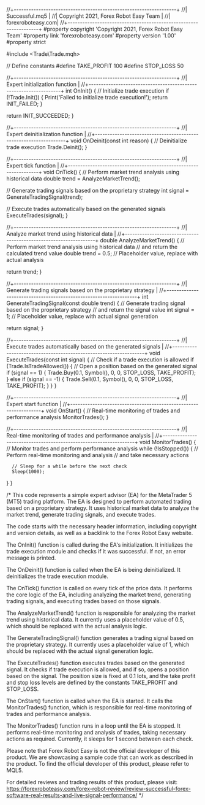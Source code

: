 //+------------------------------------------------------------------+
//|                                                  Successful.mq5 |
//|                      Copyright 2021, Forex Robot Easy Team       |
//|                                                forexroboteasy.com|
//+------------------------------------------------------------------+
#property copyright 'Copyright 2021, Forex Robot Easy Team'
#property link      'forexroboteasy.com'
#property version   '1.00'
#property strict

#include <Trade\Trade.mqh>

// Define constants
#define TAKE_PROFIT 100
#define STOP_LOSS   50

//+------------------------------------------------------------------+
//| Expert initialization function                                   |
//+------------------------------------------------------------------+
int OnInit()
{
   // Initialize trade execution
   if (!Trade.Init())
   {
      Print('Failed to initialize trade execution!');
      return INIT_FAILED;
   }

   return INIT_SUCCEEDED;
}

//+------------------------------------------------------------------+
//| Expert deinitialization function                                 |
//+------------------------------------------------------------------+
void OnDeinit(const int reason)
{
   // Deinitialize trade execution
   Trade.Deinit();
}

//+------------------------------------------------------------------+
//| Expert tick function                                             |
//+------------------------------------------------------------------+
void OnTick()
{
   // Perform market trend analysis using historical data
   double trend = AnalyzeMarketTrend();

   // Generate trading signals based on the proprietary strategy
   int signal = GenerateTradingSignal(trend);

   // Execute trades automatically based on the generated signals
   ExecuteTrades(signal);
}

//+------------------------------------------------------------------+
//| Analyze market trend using historical data                        |
//+------------------------------------------------------------------+
double AnalyzeMarketTrend()
{
   // Perform market trend analysis using historical data
   // and return the calculated trend value
   double trend = 0.5; // Placeholder value, replace with actual analysis

   return trend;
}

//+------------------------------------------------------------------+
//| Generate trading signals based on the proprietary strategy        |
//+------------------------------------------------------------------+
int GenerateTradingSignal(const double trend)
{
   // Generate trading signal based on the proprietary strategy
   // and return the signal value
   int signal = 1; // Placeholder value, replace with actual signal generation

   return signal;
}

//+------------------------------------------------------------------+
//| Execute trades automatically based on the generated signals      |
//+------------------------------------------------------------------+
void ExecuteTrades(const int signal)
{
   // Check if a trade execution is allowed
   if (Trade.IsTradeAllowed())
   {
      // Open a position based on the generated signal
      if (signal == 1)
      {
         Trade.Buy(0.1, Symbol(), 0, 0, STOP_LOSS, TAKE_PROFIT);
      }
      else if (signal == -1)
      {
         Trade.Sell(0.1, Symbol(), 0, 0, STOP_LOSS, TAKE_PROFIT);
      }
   }
}

//+------------------------------------------------------------------+
//| Expert start function                                            |
//+------------------------------------------------------------------+
void OnStart()
{
   // Real-time monitoring of trades and performance analysis
   MonitorTrades();
}

//+------------------------------------------------------------------+
//| Real-time monitoring of trades and performance analysis          |
//+------------------------------------------------------------------+
void MonitorTrades()
{
   // Monitor trades and perform performance analysis
   while (!IsStopped())
   {
      // Perform real-time monitoring and analysis
      // and take necessary actions

      // Sleep for a while before the next check
      Sleep(1000);
   }
}

/* 
This code represents a simple expert advisor (EA) for the MetaTrader 5 (MT5) trading platform. The EA is designed to perform automated trading based on a proprietary strategy. It uses historical market data to analyze the market trend, generate trading signals, and execute trades.

The code starts with the necessary header information, including copyright and version details, as well as a backlink to the Forex Robot Easy website.

The OnInit() function is called during the EA's initialization. It initializes the trade execution module and checks if it was successful. If not, an error message is printed.

The OnDeinit() function is called when the EA is being deinitialized. It deinitializes the trade execution module.

The OnTick() function is called on every tick of the price data. It performs the core logic of the EA, including analyzing the market trend, generating trading signals, and executing trades based on those signals.

The AnalyzeMarketTrend() function is responsible for analyzing the market trend using historical data. It currently uses a placeholder value of 0.5, which should be replaced with the actual analysis logic.

The GenerateTradingSignal() function generates a trading signal based on the proprietary strategy. It currently uses a placeholder value of 1, which should be replaced with the actual signal generation logic.

The ExecuteTrades() function executes trades based on the generated signal. It checks if trade execution is allowed, and if so, opens a position based on the signal. The position size is fixed at 0.1 lots, and the take profit and stop loss levels are defined by the constants TAKE_PROFIT and STOP_LOSS.

The OnStart() function is called when the EA is started. It calls the MonitorTrades() function, which is responsible for real-time monitoring of trades and performance analysis.

The MonitorTrades() function runs in a loop until the EA is stopped. It performs real-time monitoring and analysis of trades, taking necessary actions as required. Currently, it sleeps for 1 second between each check.

Please note that Forex Robot Easy is not the official developer of this product. We are showcasing a sample code that can work as described in the product. To find the official developer of this product, please refer to MQL5.

For detailed reviews and trading results of this product, please visit: https://forexroboteasy.com/forex-robot-review/review-successful-forex-software-real-results-and-live-signal-performance/
*/
